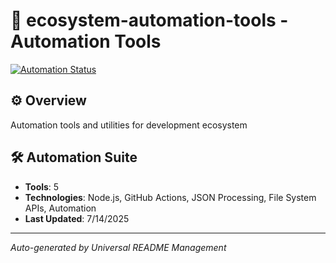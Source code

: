 # 🤖 ecosystem-automation-tools - Automation Tools

[![Automation Status](https://img.shields.io/badge/Automation-Active-red)](https://github.com/DevEcosystem/ecosystem-automation-tools)

## ⚙️ Overview

Automation tools and utilities for development ecosystem

## 🛠️ Automation Suite
- **Tools**: 5
- **Technologies**: Node.js, GitHub Actions, JSON Processing, File System APIs, Automation
- **Last Updated**: 7/14/2025

---

*Auto-generated by Universal README Management*